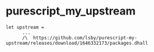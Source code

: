 # purescript_my_upstream

```
let upstream =
      ...
      /\  https://github.com/lsby/purescript-my-upstream/releases/download/1646332173/packages.dhall
